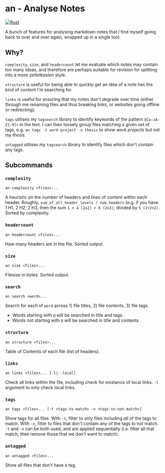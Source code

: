 # an - Analyse Notes

[![Rust](https://github.com/ChrisDavison/an/actions/workflows/rust.yml/badge.svg)](https://github.com/ChrisDavison/an/actions/workflows/rust.yml)

A bunch of features for analysing markdown notes that I find myself going back
to over and over again, wrapped up in a single tool.

## Why?

`complexity`, `size`, and `headercount` let me evaluate which notes may contain
too many ideas, and therefore are perhaps suitable for revision for splitting
into a more *zettelkasten* style.

`structure` is useful for being able to quickly get an idea of a note has the
kind of content I'm searching for.

`links` is useful for ensuring that my notes don't degrade over time (either
through me renaming files and thus breaking links, or websites going offline or
redirecting).

`tags` utilises my `tagsearch` library to identify keywords of the pattern
`@[a-zA-Z1-9]+` in the text. I can then loosely group files matching a given set
of tags, e.g. `an tags -t work project -n thesis` to show *work projects* but
not my *thesis*.

`untagged` utilises my `tagsearch` library to identify files which don't contain
any tags.

## Subcommands

### `complexity`

`an complexity <files>...`

A heuristic on the number of headers and lines of content within each header.
Roughly, `sum_of_all_header_levels / num_headers` (e.g. if you have 1 H1, 2 H2,
2 H3, then the sum `1 + 4 (2x2) + 6 (2x3)`, divided by `5 (1+2+2)`. Sorted by
complexity.

### `headercount`

`an headercount <files>...`

How many headers are in the file. Sorted output.

### `size`

`an size <files>...`

Filesize in bytes. Sorted output.

### `search`

`an search <word>...`

Search for each of `word` across 1) file titles, 2) file contents, 3) file tags.

- Words starting with `@` will be searched in title and tags.
- Words not starting with `@` will be searched in title and contents

### `structure`

`an structure <files>...`

Table of Contents of each file (list of headers).

### `links`

`an links <files>... [-l|--local]`

Check all links within the file, including check for existance of local links.
`-l` argument to only check local links.

### `tags`

`an tags <files>... [-t <tags-to-match> -n <tags-to-not-match>]`

Show tags for all files. With `-t`, filter to only files including *all* of the
tags to match. With `-n`, filter to files that don't contain *any* of the tags
to not match. `-t` and `-n` can be both used, and are applied sequentially (i.e.
filter all that match, then remove those that we don't want to match).

### `untagged`

`an untagged <files>...`

Show all files that don't have a tag.
